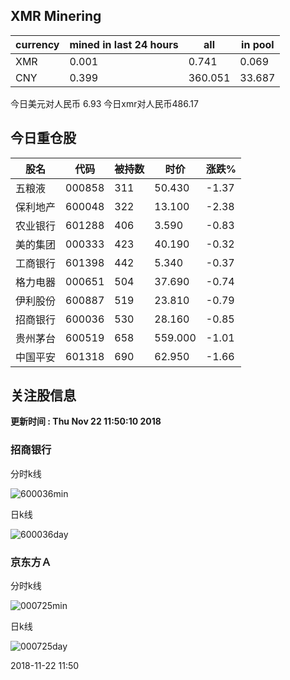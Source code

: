 ## XMR Minering

|currency|mined in last 24 hours|all|in pool|
|---|---|---|---|
|XMR|0.001|0.741|0.069|
|CNY|0.399|360.051|33.687|

今日美元对人民币 6.93	今日xmr对人民币486.17


## 今日重仓股 

|股名|代码|被持数|时价|涨跌%|
|---|---|---|---|---|
|五粮液|000858|311|50.430|-1.37|
|保利地产|600048|322|13.100|-2.38|
|农业银行|601288|406|3.590|-0.83|
|美的集团|000333|423|40.190|-0.32|
|工商银行|601398|442|5.340|-0.37|
|格力电器|000651|504|37.690|-0.74|
|伊利股份|600887|519|23.810|-0.79|
|招商银行|600036|530|28.160|-0.85|
|贵州茅台|600519|658|559.000|-1.01|
|中国平安|601318|690|62.950|-1.66|

## 关注股信息
**更新时间 : Thu Nov 22 11:50:10 2018**
### 招商银行 
分时k线

![600036min](http://image.sinajs.cn/newchart/min/n/sh600036.gif)

日k线

![600036day](http://image.sinajs.cn/newchart/daily/n/sh600036.gif)

### 京东方Ａ 
分时k线

![000725min](http://image.sinajs.cn/newchart/min/n/sz000725.gif)

日k线

![000725day](http://image.sinajs.cn/newchart/daily/n/sz000725.gif)

2018-11-22 11:50